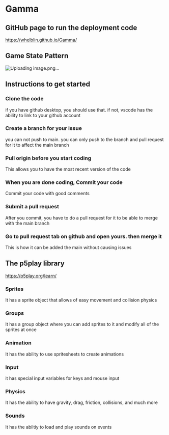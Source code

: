 # Gamma
## GitHub page to run the deployment code
https://whelblin.github.io/Gamma/
## Game State Pattern
![Uploading image.png…]()

## Instructions to get started
### Clone the code
if you have github desktop, you should use that.
if not, vscode has the ability to link to your github account
### Create a branch for your issue
you can not push to main. you can only push to the branch and pull request for it to affect the main branch
### Pull origin before you start coding
This allows you to have the most recent version of the code
### When you are done coding, Commit your code
Commit your code with good comments
### Submit a pull request
After you commit, you have to do a pull request for it to be able to merge with the main branch
### Go to pull request tab on github and open yours. then merge it
This is how it can be added the main without causing issues
## The p5play library
https://p5play.org/learn/
### Sprites
It has a sprite object that allows of easy movement and collision physics
### Groups
It has a group object where you can add sprites to it and modify all of the sprites at once
### Animation
It has the ability to use spritesheets to create animations
### Input
it has special input variables for keys and mouse input
### Physics
It has the ability to have gravity, drag, friction, collisions, and much more
### Sounds
It has the abiltiy to load and play sounds on events
